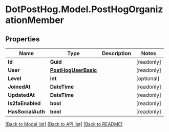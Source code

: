 # DotPostHog.Model.PostHogOrganizationMember

## Properties

Name | Type | Description | Notes
------------ | ------------- | ------------- | -------------
**Id** | **Guid** |  | [readonly] 
**User** | [**PostHogUserBasic**](PostHogUserBasic.md) |  | [readonly] 
**Level** | **int** |  | [optional] 
**JoinedAt** | **DateTime** |  | [readonly] 
**UpdatedAt** | **DateTime** |  | [readonly] 
**Is2faEnabled** | **bool** |  | [readonly] 
**HasSocialAuth** | **bool** |  | [readonly] 

[[Back to Model list]](../README.md#documentation-for-models) [[Back to API list]](../README.md#documentation-for-api-endpoints) [[Back to README]](../README.md)

